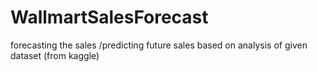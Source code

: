 # WallmartSalesForecast
forecasting the sales /predicting future sales based on analysis of given dataset (from kaggle)
